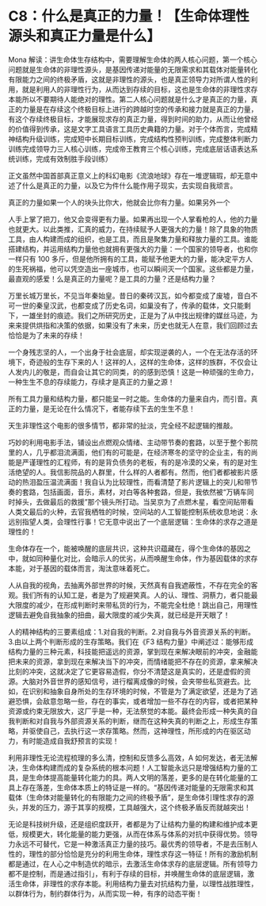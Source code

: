 # C8：什么是真正的力量！【生命体理性源头和真正力量是什么】

Mona 解读：讲生命体生存结构中，需要理解生命体的两人核心问题，第一个核心问题就是生命体的非理性源头，是基因传递对能量的无限需求和其载体对能量转化有限能力之间的终极矛盾，这就是非理性的源头，也是真正领导力对所谓人性的利用，就是利用人的非理性行为，从而达到存续的目标，这也是生命体的非理性求存本能所以不要期待人能绝对的理性。第二人核心问题就是什么才是真正的力量，真正的力量是在存续这个终极目标上进行的跨越时空的传承和接力就是真正的力量，有这个存续终极目标，才能展现求存的真正力量，得到时间的助力，从而让他曾经的价值得到传承，这是文字工具语言工具历史典籍的力量。对于个体而言，完成精神结构升级训练，完成短中长期目标训练，完成结构性预判训练，完成整体判断力训练完成领导力三人核心训练，完成帝王教育三个核心训练，完成底层话语表达系统训练，完成有效制胜手段训练）

正文虽然中国首部真正意义上的科幻电影《流浪地球》存在一堆逻辑瑕，却无意中述了什么是真正的力量，以及它为件什么能作用子现实，去实现自我顽言。

真正的力量如果一个人的块头比你大，他就会比你有力量。如果另外一个

人手上掌了把刀，他又会变得更有力量。如果再出现一个人掌看枪的人，他的力量也就更大。以此类推，汇真的威力，在持续赋予人更强大的力量！除了具象的物质工具，由人构建而成的组织，也是工具，而且是聚集力量和释放力量的工具。谁能搭建结构，并运用结构力量他也就拥有更强大的力量：一个国家的领导者，也和你一样只有 100 多斤，但是他所拥有的工具，能赋予他更大的力量，能决定平方人的生死祸福，他可以凭空造出一座城市，也可以瞬间灭一个国家。这些都是力量，最直观的感爱！么是真正的力量呢？是工具的力量？还是结构力量？

万里长城万里长，不见当年秦始皇。昔日的秦砖汉瓦，如今都变成了废墟，音白不可一世的秦皇汉武，也都变成了历史名词，如巢没有了，传承的载体，文只能剩下，一雄坐封的痕迹。我们之所研究历史，正是为了从中找出规律的媒丝马迹，为来来提供烘指和决策的依据，如果没有了未来，历史也就无人在意，我们回顾过去恰恰是为了未来的存续！

一个身残志坚的人，一个出身于社会底层，却实现逆袭的人，一个在无法存活的环境下，奇迹般的生存下来的人！这祥的人，这样的生命体，这样的族群，不仅会让人发内儿的敬是，而自会让其它的同类，的的感到恐慎！这是一种顽强的生命力，一种生生不息的存续能力，存续才是真正的力量之源！

所有工具力量和结构力量，都只能呈一时之能。生命体的力量来自内，而引音。真正的力量，是无论在什么情况下，者能存续下去的生生不息！

天生非理性这个电影的很多情节，都非常的扯淡，完全经不起逻辑的推敲。

巧妙的利用电影手法，铺设出点燃观众情绪、主动带节奏的套路，以至于整个影院里的人，几乎都泪流满面，他们有的可能是，在经济寒冬的坚守的企业主，有的尚能是严谨理性的汇程师，有的是背负债务的老板，有的是冷漠的父亲，有的是对生活绝望的人。我信影院品的人群里，什么样的人者都有。然而，他们者都被影片感动的热泪盈压温流满面！我自认为比较理性，而看清楚了影片逻辑上的突儿和带节奏的套路，包括画面，音乐，素材，对白等各种套路，但是，我依然被“万辆车同时掉头，去做最后的救援”那个镜头所打动。当吴京为了点燃木星，看空间贴带看人类文最后的火种，去官我栖牲的时候，空间站的人工智能控制系统收息地说：永远别指望人类，会理性行事！它无意中说出了一个底层逻辑：生命体的求存之道是理性的！

生命体存在一个，能被唤醒的底层共识，这种共识蕴藏在，得个生命体的基因之中，就如同种量化对比，会暗示人的优劣，从而唤醒生命体，作为基因载体的求存本能，对于基因的载体而言，淘汰意味着死亡。

人从自我的视角，去抽离外部世界的时候，天然真有自我遮蔽性，不存在完全的客观。我们所有的认知工是，者是为了规避笑真。人的认、理性、洞蔡力，者只能最大限度的减少，在形成判断时来带私货的行为，不能完全杜绝！跳出自己，用理性逻辑去避免自我抽象的扭曲，最大限度的减少失真，就已经是开天眼了！

人的精神结构的三要素组成：1.对自我的判断。2.对自我与外音资源关系的判断。3.由以上两个判断形成的生存策略。我们在《F3 结构力量》中阐述过：能够形成结构力量的三种元素，科技能把遥远的资源，掌到现在来解决眼前的冲突，金融能把未来的资源，拿到现在来解决当下的冲突，而情绪能把不存在的资源，拿来解决比刻的冲突，这就决定了它更容易造假，你分不清楚这是真实的，还是虚假的资源。大脑对外音世界的感知信号，进行榴离成像的时候，会夹带些私货避去。比如，在识别和抽象自身所处的生存环境的时候，不管是为了满定欲望，还是为了逃避恐惧，会敌意忽略一些，存在的事实，或者增加一些不存在的内容，或者把某种资源或约束无限放大，这厂乎是一种，无法祭觉的本能。最终会形成一种失真的自我判断和对自我与外部资源关系的判断，继而在这种失真的判断之上，形成生存策略，并驱使自己，去执行这一求存策略。然而，这神理性，所形成的内在驱区动力，有时能造成自我舒预言的实现！

利用非理性无论流程梳理的多么清，控制和反馈多么高效，A 如何发达，者无法解决，生命体构建而成的复杂系统的根本问题！人工智能永远只是增强结构力量的工具，是生命体提高能量转化能力的具。两人文明的落差，更多的是在转化能量的工具上存在落差，生命体本质上的特证是一样的。“基因传递对能量的无限需求和其载体（生命体对能量转化的有限能力之间的终极予盾”，是生命体引理性求存的源头，并发的压力，源于其享的规模，工具越强大，这个终极矛盾反而就越突出！

无论是科技树升级，还是组织度跃开，者都是为了让结构力量的构建和维护成本更低，规模更大，转化能量的能力更强，从而在体系与体系的对抗中获得优势。领导力永远不可替代，它是一种激活真正力量的技巧。最优秀的领导者，不是去压制人性的，理性的部分恰恰是充分的利用生命体，理性求存这一特征！所有的激励机制都是通过，在人心之中制造优的暗示，去激活生命体求存的底层逻辑。所有领导力都不是控制，而是通过指引」，有利于存续的目标，并唤醒生命体的底层逻辑，激活生命体，非理性的求存本能。利用结构力量去对抗结构力量，以理性战胜理性，以群体行为，制约群体行为，从而实现一种，有序的动态平衡！